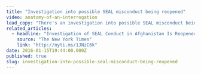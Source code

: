 ```yaml
---
title: "Investigation into possible SEAL misconduct being reopened"
video: anatomy-of-an-interrogation
lead_copy: "There's an investigation into possible SEAL misconduct being reopened in Afghanistan. So far David Passaro is the only CIA-related person convicted of torture in Afghanistan. Watch his story here:"
related_articles:
  - headline: "Investigation of SEAL Conduct in Afghanistan Is Reopened"
    source: "The New York Times"
    link: "http://nyti.ms/1JNzC6k"
date: 2016-01-15T19:44:00.000Z
published: true
slug: investigation-into-possible-seal-misconduct-being-reopened
---
```



